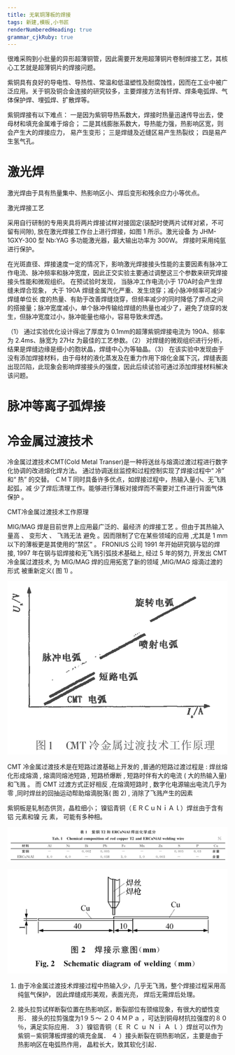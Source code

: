 ```yaml
---
title: 无氧铜薄板的焊接
tags: 新建,模板,小书匠
renderNumberedHeading: true
grammar_cjkRuby: true
---
```



很难采购到小批量的异形超薄铜管，因此需要开发用超薄铜片卷制焊接工艺，其核心工艺就是超薄铜片的焊接问题。

紫铜具有良好的导电性、导热性、常温和低温塑性及耐腐蚀性，因而在工业中被广泛应用。关于铜及铜合金连接的研究较多，主要焊接方法有钎焊、焊条电弧焊、气体保护焊、埋弧焊、扩散焊等。

紫铜焊接有以下难点：
一是因为紫铜导热系数大，焊接时热量迅速传导出去，使母材和填充金属难于熔合；
二是其线膨胀系数大，导热能力强，热影响区宽，则会产生大的焊接应力， 易产生变形；
三是焊缝及近缝区易产生热裂纹；
四是易产生氢气孔。


# 激光焊

激光焊由于具有热量集中、热影响区小、焊后变形和残余应力小等优点。

激光焊接工艺

采用自行研制的专用夹具将两片焊接试样对接固定(装配时使两片试样对紧，不可留有间隙), 放在激光焊接工作台上进行焊接，如图 1 所示。激光设备
为 JHM-1GXY-300 型 Nb∶YAG 多功能激光器，最大输出功率为 300W。 焊接时采用纯氩进行保护。

在光斑直径、焊接速度一定的情况下，影响激光焊接接头性能的主要因素有脉冲工作电流、脉冲频率和脉冲宽度，因此正交实验主要通过调整这三个参数来研究焊接接头性能和微观组织。
在预试验时发现， 当脉冲工作电流小于 170A时会产生焊缝未焊合现象， 大于 190A 焊缝金属汽化严重、发生烧穿；减小脉冲频率可减少焊缝单位长
度的热量、有助于改善焊缝烧穿，但频率减少的同时降低了焊点之间的搭接量；脉冲宽度减小，单个脉冲传输给焊缝的热量也减少了，避免了烧穿的发生，但脉冲宽度过小，脉冲能量也缩小，容易导致未焊透。

（1） 通过实验优化设计得出了厚度为 0.1mm的超薄紫铜焊接电流为 190A、频率为 2.4ms、脉宽为 27Hz 为最佳的工艺参数。（2） 对焊缝的微观组织进行分析， 结果是焊缝边缘是细小的胞状晶，焊缝中心为等轴晶。（3） 在该实验中发现由于没有添加焊接材料，由于母材的液化蒸发及在重力作用下熔化金属下沉，焊缝表面出现凹陷，此现象会影响焊接接头的强度，因此后续试验可通过添加焊接材料解决该问题。

# 脉冲等离子弧焊接

# 冷金属过渡技术

冷金属过渡技术CMT(Cold Metal Transer)是一种将送丝与熔滴过渡过程进行数字化协调的改进熔化焊方法。 通过协调送丝监控和过程控制实现了焊接过程中“ 冷” 和“ 热” 的交替。
ＣＭＴ同时具备许多优点，如焊接过程中，热输入量小、无飞溅起弧，减
少了焊后清理工作。能够进行薄板对接焊而不需要对工件进行背面气体保护 。

CMT冷金属过渡技术工作原理

MIG/MAG 焊是目前世界上应用最广泛的、最经济
的焊接工艺 。但由于其热输入量高 、 变形大 、 飞溅无法
避免 。因而限制了它在某些领域的应用 ,尤其是 1 mm
以下的薄板更是其使用的“禁区” 。
FRONIUS 公司 1991 年开始研究钢与铝的焊接,
1997 年在钢与铝焊接和无飞溅引弧技术基础上, 经过 5
年的努力, 开发出 CMT 冷金属过渡技术, 为 MIG/MAG
焊的应用拓宽了新的领域 ,MIG/MAG 熔滴过渡的形式
被重新定义( 图 1) 。

![enter description here](https://raw.githubusercontent.com/willwenwen/xiaoshujiang/master/1583473496652.png)

CMT 冷金属过渡技术是在短路过渡基础上开发的 ,普通的短路过渡过程是 : 焊丝熔化形成熔滴 , 熔滴同熔池短路 , 短路桥爆断 , 短路时伴有大的电流
( 大的热输入量) 和飞溅 。 而 CMT 过渡方式正好相反 ,在熔滴短路时 , 数字化电源输出电流几乎为零 ,同时焊丝的回抽运动帮助熔滴脱落( 图 2) , 消除了飞溅产生的因素 



紫铜板是轧制态供货，晶粒细小； 镍铝青铜（ＥＲＣｕＮｉＡｌ）焊丝由于含有铝 元素和镍 元 素， 可能有多种相。

![enter description here](./images/1583473065523.png)

![enter description here](./images/1583473161024.png)

1) 由于冷金属过渡技术焊接过程中热输入少，几乎无飞溅，整个焊接过程采用高纯氩气保护， 因此焊缝成形美观，表面光亮， 焊后无需焊后处理。
 
2) 接头拉剪试样断裂位置在热影响区，断裂部位有颈缩现象，有很大的塑性变形． 接头的拉剪强度为1９５～ ２０４ＭＰａ ，可达到铜母材抗拉强度的８０ ％，满足实际应用．
３）镍铝青铜（Ｅ Ｒ Ｃ ｕ Ｎ ｉ Ａ ｌ ）焊丝可以作为紫铜－紫铜薄板焊接的填充金属．
４ ）接头断裂在铜热影响区，主要是由于热影响区在电弧热作用， 晶粒长大，致其软化引起．

